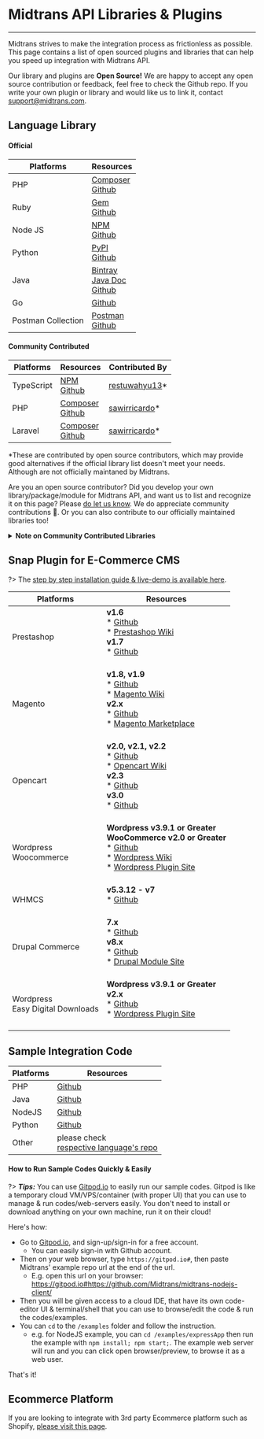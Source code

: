 # Midtrans API Libraries & Plugins
<hr>

Midtrans strives to make the integration process as frictionless as possible. This page contains a list of open sourced plugins and libraries that can help you speed up integration with Midtrans API.

Our library and plugins are **Open Source!** We are happy to accept any open source contribution or feedback, feel free to check the Github repo. If you write your own plugin or library and would like us to link it, contact [support@midtrans.com](mailto:support@midtrans.com "support email").

<!-- TODO add new row on the table, logo of each CMS & languages -->

## Language Library

#### Official
|Platforms | Resources |
|---|---|
|PHP|[Composer](https://packagist.org/packages/midtrans/midtrans-php)<br>[Github](https://github.com/Midtrans/midtrans-php)|
|Ruby|[Gem](https://rubygems.org/gems/veritrans)<br>[Github](https://github.com/veritrans/veritrans-ruby)|
|Node JS|[NPM](https://www.npmjs.org/package/midtrans-client)<br>[Github](https://github.com/Midtrans/midtrans-nodejs-client)|
|Python|[PyPI](https://pypi.org/project/midtransclient/1.0.6/)<br>[Github](https://github.com/Midtrans/midtrans-python-client)|
|Java|[Bintray](https://bintray.com/midtrans/midtrans-java/com.midtrans)<br>[Java Doc](https://midtrans.github.io/midtrans-java/index.html)<br>[Github](https://github.com/Midtrans/midtrans-java)|
|Go|[Github](https://github.com/Midtrans/midtrans-go)|
|Postman Collection| [Postman](https://app.getpostman.com/run-collection/af068be08b5d1a422796)<br>[Github](https://github.com/Midtrans/Midtrans-Payment-API-Postman-Collections)|

#### Community Contributed

|Platforms | Resources | Contributed By |
|---|---|---|
|TypeScript|[NPM](https://www.npmjs.com/package/midtrans-node) <br>[Github](https://github.com/restuwahyu13/midtrans-node)| [restuwahyu13](https://github.com/restuwahyu13)\*|
|PHP|[Composer](https://packagist.org/packages/sawirricardo/midtrans-api)<br>[Github](https://github.com/sawirricardo/midtrans-api) | [sawirricardo](https://github.com/sawirricardo)\*|
|Laravel|[Composer](https://packagist.org/packages/sawirricardo/laravel-midtrans)<br>[Github](https://github.com/sawirricardo/laravel-midtrans) | [sawirricardo](https://github.com/sawirricardo)\*|

\*These are contributed by open source contributors, which may provide good alternatives if the official library list doesn't meet your needs. Although are not officially maintaned by Midtrans.

Are you an open source contributor? Did you develop your own library/package/module for Midtrans API, and want us to list and recognize it on this page? Please [do let us know](https://midtrans.com/contact-us). We do appreciate community contributions 🎉. Or you can also contribute to our officially maintained libraries too!

<details>
<summary><b>Note on Community Contributed Libraries</b></summary>
<article>

As Midtrans does not maintain the community contributed libraries, therefore Midtrans is not liable and may not be able to specifically help with the issue you may encounter during the usage of them. You can attempt to contact the contributors/community should you have any questions.

Although open source contributed codes are relatively safe & transparently peer-reviewed, you may want to do your own review of the code integrity before using any external provided codes.
</article>
</details>

## Snap Plugin for E-Commerce CMS
?> The [step by step installation guide & live-demo is available here](/en/snap/with-plugins.md).

|Platforms | Resources |
|---|---|
|Prestashop| **v1.6**<br> * [Github](https://github.com/veritrans/SNAP-Prestashop)<br> * [Prestashop Wiki](https://github.com/veritrans/SNAP-Prestashop/wiki)<br>**v1.7**<br> * [Github](https://github.com/veritrans/SNAP-Prestashop)<br><br>|
|Magento|**v1.8, v1.9**<br> * [Github](https://github.com/veritrans/SNAP-Magento)<br> * [Magento Wiki](https://github.com/veritrans/SNAP-Magento/wiki)<br>**v2.x**<br> * [Github](https://github.com/Midtrans/Midtrans-Magento2)<br> * [Magento Marketplace](https://marketplace.magento.com/midtrans-snap.html)<br><br>|
|Opencart|**v2.0, v2.1, v2.2**<br> * [Github](https://github.com/veritrans/SNAP-Opencart)<br> * [Opencart Wiki](https://github.com/veritrans/SNAP-Opencart/wiki)<br>**v2.3**<br> * [Github](https://github.com/Midtrans/SNAP-Opencart-2.3/)<br>**v3.0**<br> * [Github](https://github.com/Midtrans/Midtrans-Opencart3/)<br><br>|
|Wordpress <br> Woocommerce|**Wordpress v3.9.1 or Greater**<br>**WooCommerce v2.0 or Greater**<br> * [Github](https://github.com/veritrans/SNAP-Woocommerce)<br> * [Wordpress Wiki](https://github.com/veritrans/SNAP-Woocommerce/wiki)<br> * [Wordpress Plugin Site](https://wordpress.org/plugins/midtrans-woocommerce/)<br><br> |
|WHMCS| **v5.3.12 - v7**<br> * [Github](https://github.com/veritrans/SNAP-whmcs)<br><br>|
|Drupal Commerce|**7.x**<br> * [Github](https://github.com/Midtrans/Midtrans-Drupal7)<br>**v8.x**<br> * [Github](https://github.com/Midtrans/Midtrans-Drupal8)<br> * [Drupal Module Site](https://www.drupal.org/project/midtrans_commerce)<br><br> |
|Wordpress <br> Easy Digital Downloads|**Wordpress v3.9.1 or Greater**<br>**v2.x**<br> * [Github](https://github.com/Midtrans/midtrans-edd)<br> * [Wordpress Plugin Site](https://wordpress.org/plugins/edd-midtrans-gateway/)<br><br> |

## Sample Integration Code

|Platforms | Resources |
|---|---|
|PHP | [Github](https://github.com/Midtrans/midtrans-php/tree/master/examples)|
|Java | [Github](https://github.com/Midtrans/midtrans-java/tree/master/example)|
|NodeJS | [Github](https://github.com/Midtrans/midtrans-nodejs-client/tree/master/examples)|
|Python | [Github](https://github.com/Midtrans/midtrans-python-client/tree/master/examples)|
|Other | please check <br>[respective language's repo](#language-library)|

#### How to Run Sample Codes Quickly & Easily

?> ***Tips:*** You can use [Gitpod.io](https://www.gitpod.io/) to easily run our sample codes. Gitpod is like a temporary cloud VM/VPS/container (with proper UI) that you can use to manage & run codes/web-servers easily. You don't need to install or download anything on your own machine, run it on their cloud!

Here's how:
- Go to [Gitpod.io](https://www.gitpod.io/), and sign-up/sign-in for a free account.
	- You can easily sign-in with Github account.
- Then on your web browser, type `https://gitpod.io#`, then paste Midtrans' example repo url at the end of the url.
	- E.g. open this url on your browser: https://gitpod.io#https://github.com/Midtrans/midtrans-nodejs-client/
- Then you will be given access to a cloud IDE, that have its own code-editor UI & terminal/shell that you can use to browse/edit the code & run the codes/examples.
- You can `cd` to the `/examples` folder and follow the instruction.
	- e.g. for NodeJS example, you can `cd /examples/expressApp` then run the example with `npm install; npm start;`. The example web server will run and you can click open browser/preview, to browse it as a web user.

That's it!

## Ecommerce Platform
If you are looking to integrate with 3rd party Ecommerce platform such as Shopify, [please visit this page](/en/snap/platform/overview).
